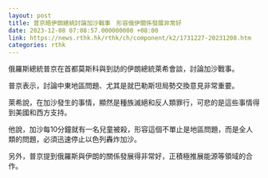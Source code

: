 ```yaml
---
layout: post
title: 普京晤伊朗總統討論加沙戰事　形容俄伊關係發展非常好
date: 2023-12-08 07:08:57.000000000 +08:00
link: https://news.rthk.hk/rthk/ch/component/k2/1731227-20231208.htm
categories: rthk
---
```


俄羅斯總統普京在首都莫斯科與到訪的伊朗總統萊希會談，討論加沙戰事。

普京表示，討論中東地區問題、尤其是就巴勒斯坦局勢交換意見非常重要。

萊希說，在加沙發生的事情，顯然是種族滅絕和反人類罪行，可悲的是這些事情得到美國和西方支持。

他說，加沙每10分鐘就有一名兒童被殺，形容這個不單止是地區問題，而是全人類的問題，必須迅速停止以色列轟炸加沙。

另外，普京提到俄羅斯與伊朗的關係發展得非常好，正積極推展能源等領域的合作。
